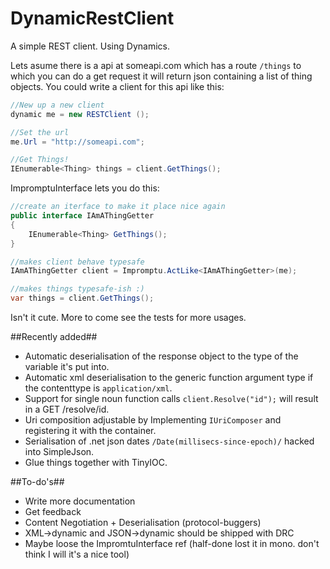 # DynamicRestClient #

A simple REST client. Using Dynamics.

Lets asume there is a api at someapi.com which has a route `/things` to which you can do a get request it will return json containing a list of thing objects. You could write a client for this api like this:

```C#
//New up a new client
dynamic me = new RESTClient ();

//Set the url 
me.Url = "http://someapi.com";

//Get Things!
IEnumerable<Thing> things = client.GetThings();
```

ImpromptuInterface lets you do this:


```C#
//create an iterface to make it place nice again
public interface IAmAThingGetter
{
	IEnumerable<Thing> GetThings();
}

//makes client behave typesafe
IAmAThingGetter client = Impromptu.ActLike<IAmAThingGetter>(me);

//makes things typesafe-ish :)
var things = client.GetThings();

```

Isn't it cute. More to come see the tests for more usages. 

##Recently added##

* Automatic deserialisation of the response object to the type of the variable it's put into.
* Automatic xml deserialisation to the generic function argument type if the contenttype is `application/xml`.
* Support for single noun function calls `client.Resolve("id");` will result in a GET /resolve/id.
* Uri composition adjustable by Implementing `IUriComposer` and registering it with the container. 
* Serialisation of .net json dates `/Date(millisecs-since-epoch)/` hacked into SimpleJson.
* Glue things together with TinyIOC.

##To-do's##

* Write more documentation
* Get feedback
* Content Negotiation + Deserialisation (protocol-buggers)
* XML->dynamic and JSON->dynamic should be shipped with DRC
* Maybe loose the ImpromtuInterface ref (half-done lost it in mono. don't think I will it's a nice tool)
